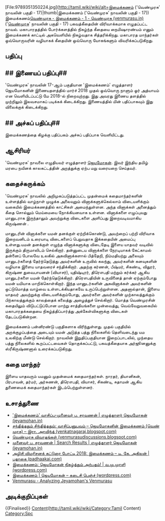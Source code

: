 [File:9789351350224.jpg](http://tamil.wiki/wiki/alt=இமைக்கணம் ('வெண்முரசு’ நாவலின் பகுதி - 17)|thumb|இமைக்கணம் ('வெண்முரசு’ நாவலின் பகுதி - 17))
இமைக்கணம்<ref>[வெண்முரசு - இமைக்கணம் - 1 - வெண்முரசு (venmurasu.in)](https://venmurasu.in/imaikkanam/chapter-1)</ref> ('[வெண்முரசு](http://tamil.wiki/wiki/வெண்முரசு)’ நாவலின் பகுதி - 17) பகவத்கீதையின் விரிவாக்கமாக எழுதப்பட்ட நாவல். மகாபாரதத்தில் போர்க்களத்தில் நிகழ்ந்த கீதையை நைமிஷாரண்யம் எனும் இமைக்கணக் காட்டில் அகவெளியில் நிகழ்வதாக சித்தரிக்கிறது. மகாபாரத மாந்தர்கள் ஒவ்வொருவரின் வழியாகக் கீதையின் ஒவ்வொரு யோகங்களும் விவரிக்கப்படுகிறது. 
## பதிப்பு
## ## இணையப் பதிப்பு## 
'வெண்முரசு’ நாவலின் 17-ஆம் பகுதியான 'இமைக்கணம்’ எழுத்தாளர் ஜெயமோகனின் இணையதளத்தில் மார்ச் 2018 முதல் ஒவ்வொரு நாளும் ஓர் அத்யாயம் என வெளியிடப்பட்டு மே 2018-ல் நிறைவுற்றது. இது அவரது இணைய தளத்தில் முற்றிலும் இலவசமாகப் படிக்கக் கிடைக்கிறது. இணையத்தில் மின் பதிப்பாகவும் இது விலைக்குக் கிடைக்கிறது.
## ## அச்சுப் பதிப்பு## 
இமைக்கணத்தை கிழக்கு பதிப்பகம் அச்சுப் பதிப்பாக வெளியிட்டது.
## ஆசிரியர்
'வெண்முரசு’ நாவலை எழுதியவர் எழுத்தாளர் [ஜெயமோகன்](http://tamil.wiki/wiki/ஜெயமோகன்). இவர் இந்திய தமிழ் மரபை நவீனக் காலகட்டத்தின் அறத்துக்கு ஏற்ப மறு வரையறை செய்தவர்.
## கதைச்சுருக்கம்
'வெண்முரசு’ நாவலில் அறிமுகப்படுத்தப்பட்ட முதன்மைக் கதைமாந்தர்களின் உள்ளத்தில் வாழ்நாள் முழுக்க அலைவுறும் வினாக்களுக்கெல்லாம் விடையளிக்கும் வகையில் இமைக்கணத்தில் காட்சிகள் அமைந்துள்ளன. அந்த வினாக்கள் அனைத்தும் கீதை சொல்லும் மெய்மையை நோக்கியனவாக உள்ளன. வினாக்களை எழுப்புவது மானுடராக இருந்தாலும் அவற்றுக்கு விடைகளை அளிப்பது இறைவடிவமாகிய கிருஷ்ணன் . 

மானுடரின் வினாக்களை யமன் தனக்குள் ஏற்றிக்கொண்டு, அவற்றைப் பற்றி விரிவாக இறைவனிடம் உரையாடி விடைகளைப் பெறுவதாக இக்கதையின் அமைப்பு உள்ளது.யமன் தனக்குள் எழுந்த வினாக்களுக்கு விடைதேடி இளைய யாதவர் வடிவில் இருக்கும் திருமாலிடம் செல்கிறார். தன்னுடைய வினாக்களை நேரடியாகக் கேட்காமல் தன்னைப் போலவே உலகில் அகவினாக்களால் பித்தேறி, நிம்மதியற்று அலையும் மானுடர்களைத் தேர்ந்தெடுத்து அவர்களின் உருவில் கலந்து, அவர்களின் கனவுகளின் வழியாக இளைய யாதவரைச் சந்திக்கிறார். அதற்கு கர்ணன், பீஷ்மர், சிகண்டி, விதுரர், கிருஷ்ண துவைபாயனன் (வியாசர்), யுதிஷ்டிரர், திரௌபதி மற்றும் கர்க்கர் ஆகிய மானுடர்களை யமன் தேர்ந்தெடுக்கிறார். திரௌபதியின் உருவினைத் தான் ஏற்கும்போது யமன் யமியாக மாறிக்கொள்கிறார். இந்த மானுடர்களின் அகவினாக்கள் அவர்களின் ஒட்டுமொத்த வாழ்வை உள்ளடக்கியதாகவே உருப்பெற்றுள்ளன. அதனால்தான், இளைய யாதவர் அவற்றுக்கு விடையளிக்கும்போது, அவர்களை அவர்களின் முற்காலத்துக்கும் பிற்காலத்துக்கும் காலத்தைக் கலைத்து அழைத்துச் செல்கிறார். மொத்த வெண்முரசின் கதையிலும் விடுபட்டுப்போன மாற்று சாத்தியங்களை முன்வைத்து, வெவ்வேறுவகையில் மகாபாரதக்கதையை நிகழ்த்திப்பார்த்து அக்கேள்விகளுக்கு விடைகள் தேடப்படுகின்றன. 

இமைக்கணம் பன்னிரண்டு பகுதிகளாக விரிந்துள்ளது. முதல் பகுதியில் அறக்குழப்பத்தை அடையும் யமன் அடுத்த பத்து நிலைகளில் தெளிவடைந்து யம உலகிற்கு மீண்டு செல்கிறார். நாவலின் இறுதிப்பகுதியான இறைப்பாடலில், முந்தைய பத்து நிலைகளில் கூறப்பட்டவைகள் தொகுக்கப்பட்டு, பகவத்கீதையாக அர்ஜூனனுக்கு ஸ்ரீகிருஷ்ணனால் உரைக்கப்படுகிறது. 
## கதை மாந்தர்
இளைய யாதவரும் யமனும் முதன்மைக் கதைமாந்தர்கள். நாரதர், தியானிகன், பிரபாவன், தர்மர், அர்சுணன், திரௌபதி, வியாசர், சிகண்டி, சுதாமன் ஆகிய துணைமைக் கதைமாந்தர்கள் இடம்பெற்றுள்ளனர். 
## உசாத்துணை
* ['இமைக்கணம்’ வாசிப்பு-முனைவர் ப. சரவணன் | எழுத்தாளர் ஜெயமோகன் (jeyamohan.in)](https://www.jeyamohan.in/147682/)
* [சந்தித்ததும் சிந்தித்ததும்: வாசிப்பனுபவம் – ஜெயமோகனின் இமைக்கணம் (வெண் முரசு) – இரா. அரவிந்த் (venkatnagaraj.blogspot.com)](https://venkatnagaraj.blogspot.com/2020/10/Jeyamohan-ImaikkaNam-Aravind.html)
* [வெண்முரசு விவாதங்கள் (venmurasudiscussions.blogspot.com)](https://venmurasudiscussions.blogspot.com/)
* [முனைவர் ப. சரவணன் | Search Results | எழுத்தாளர் ஜெயமோகன் (jeyamohan.in)](https://www.jeyamohan.in/?s=%E0%AE%AE%E0%AF%81%E0%AE%A9%E0%AF%88%E0%AE%B5%E0%AE%B0%E0%AF%8D+%E0%AE%AA.+%E0%AE%9A%E0%AE%B0%E0%AE%B5%E0%AE%A3%E0%AE%A9%E0%AF%8D)
* [அழிசி விமரிசனக் கட்டுரை போட்டி 2018: இமைக்கணம் – டி. கே. அகிலன் | பதாகை (padhaakai.com)](https://padhaakai.com/2018/10/15/azhisi-2018-t-k-akilan/)
* [இமைக்கணம்: ஜெயமோகன் நிகழ்த்தும் அற்புதம்! | வ.மு.முரளி (wordpress.com)](https://writervamumurali.wordpress.com/2018/04/07/%E0%AE%87%E0%AE%AE%E0%AF%88%E0%AE%95%E0%AF%8D%E0%AE%95%E0%AE%A3%E0%AE%AE%E0%AF%8D-%E0%AE%9C%E0%AF%86%E0%AE%AF%E0%AE%AE%E0%AF%8B%E0%AE%95%E0%AE%A9%E0%AF%8D-%E0%AE%A8%E0%AE%BF%E0%AE%95%E0%AE%B4/)
* [இமைக்கணம் | ஜெயமோகன் – கடைசி பெஞ்ச் (wordpress.com)](https://kadaisibench.wordpress.com/2018/07/14/%E0%AE%87%E0%AE%AE%E0%AF%88%E0%AE%95%E0%AF%8D%E0%AE%95%E0%AE%A3%E0%AE%AE%E0%AF%8D-%E0%AE%9C%E0%AF%86%E0%AE%AF%E0%AE%AE%E0%AF%8B%E0%AE%95%E0%AE%A9%E0%AF%8D/)
* [Venmurasu - Analyzing Jeyamohan's Venmurasu](https://garunachalam.github.io/venmurasu/)
## அடிக்குறிப்புகள்
<references />

{{Finalised}}
[Content](Category:Tamil)(http://tamil.wiki/wiki/Category:Tamil Content)
[Category:Spc](http://tamil.wiki/wiki/Category:Spc)